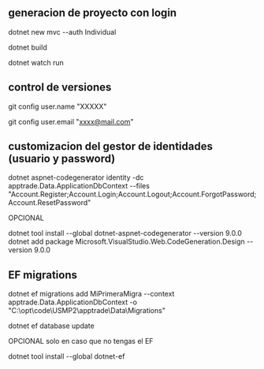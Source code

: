 ## generacion de proyecto con login

dotnet new mvc --auth Individual

dotnet build

dotnet watch run

## control de versiones

git config user.name "XXXXX"

git config user.email "xxxx@mail.com"

## customizacion del gestor de identidades (usuario y password)

dotnet aspnet-codegenerator identity -dc apptrade.Data.ApplicationDbContext --files "Account.Register;Account.Login;Account.Logout;Account.ForgotPassword;Account.ResetPassword"

OPCIONAL

dotnet tool install --global dotnet-aspnet-codegenerator --version 9.0.0
dotnet add package Microsoft.VisualStudio.Web.CodeGeneration.Design --version 9.0.0

## EF migrations

dotnet ef migrations add MiPrimeraMigra --context apptrade.Data.ApplicationDbContext -o "C:\opt\code\USMP2\apptrade\Data\Migrations"

dotnet ef database update

OPCIONAL solo en caso que no tengas el EF

dotnet tool install --global dotnet-ef
